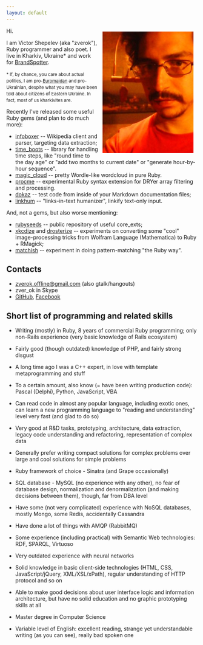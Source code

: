 ```yaml
---
layout: default
---
```


<img src="img/zverok2.jpg" style="float:right; margin: 10px;"/>

Hi.

I am Victor Shepelev (aka "zverok"), Ruby programmer and also poet.
I live in Kharkiv, Ukraine* and work for [BrandSpotter](http://brandspotter.ru/).

<small>* If, by chance, you care about actual politics, I am pro-[Euromaidan](http://en.wikipedia.org/wiki/Euromaidan) and pro-Ukrainian, despite what you may have been told about citizens of Eastern Ukraine. In fact, most of us kharkivites are.</small>

Recently I've released some useful Ruby gems (and plan to do much more):

* [infoboxer](https://github.com/molybdenum-99/infoboxer) -- Wikipedia client and parser, targeting data extraction;
* [time_boots](http://github.com/zverok/time_boots) -- library for handling time steps, like "round time to the day age" or "add two months to current date" or "generate hour-by-hour sequence".
* [magic_cloud](http://github.com/zverok/magic_cloud) -- pretty Wordle-like wordcloud in pure Ruby.
* [procme](http://github.com/zverok/procme) -- experimental Ruby syntax extension for DRYer array filtering and processing.
* [dokaz](http://github.com/zverok/dokaz) -- test code from inside of your Markdown documentation files;
* [linkhum](https://github.com/zverok/linkhum) -- "links-in-text humanizer", linkify text-only input.

And, not a gems, but also worse mentioning:
* [rubyseeds](https://github.com/zverok/rubyseeds) -- public repository of useful core_exts;
* [xkcdize](https://github.com/zverok/xkcdize) and [drosterize](https://github.com/zverok/drosterize) -- experiments on converting some "cool" image-processing tricks from Wolfram Language (Mathematica) to Ruby + RMagick;
* [matchish](https://github.com/zverok/matchish) -- experiment in doing pattern-matching "the Ruby way".

## Contacts

* [zverok.offline@gmail.com](mailto:zverok.offline@gmail.com) (also gtalk/hangouts)
* zver_ok in Skype
* [GitHub](http://github.com/zverok), [Facebook](http://facebook.com/zverok)

## Short list of programming and related skills

* Writing (mostly) in Ruby, 8 years of commercial Ruby programming; only non-Rails experience (very basic knowledge of Rails ecosystem)
* Fairly good (though outdated) knowledge of PHP, and fairly strong disgust
* A long time ago I was a C++ expert, in love with template metaprogramming and stuff
* To a certain amount, also know (= have been writing production code): Pascal (Delphi), Python, JavaScript, VBA
* Can read code in almost any popular language, including exotic ones, can learn a new programming language to "reading and understanding" level very fast (and glad to do so)
* Very good at R&D tasks, prototyping, architecture, data extraction, legacy code understanding and refactoring, representation of complex data
* Generally prefer writing compact solutions for complex problems over large and cool solutions for simple problems

* Ruby framework of choice - Sinatra (and Grape occasionally)
* SQL database - MySQL (no experience with any other), no fear of database design, normalization and denormalization (and making decisions between them), though, far from DBA level
* Have some (not very complicated) experience with NoSQL databases, mostly Mongo, some Redis, accidentally Cassandra
* Have done a lot of things with AMQP (RabbitMQ)
* Some experience (including practical) with Semantic Web technologies: RDF, SPARQL, Virtuoso
* Very outdated experience with neural networks

* Solid knowledge in basic client-side technologies (HTML, CSS, JavaScript/jQuery, XML/XSL/xPath), regular understanding of HTTP protocol and so on
* Able to make good decisions about user interface logic and information architecture, but have no solid education and no graphic prototyping skills at all

* Master degree in Computer Science
* Variable level of English: excellent reading, strange yet understandable writing (as you can see), really bad spoken one

